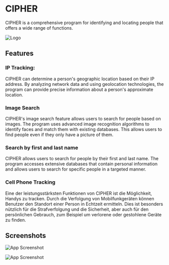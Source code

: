 
# CIPHER

CIPHER is a comprehensive program for identifying and locating people that offers a wide range of functions.


![Logo](https://skynethub.net/CIPHER/cbanner.png)


## Features



### IP Tracking:

CIPHER can determine a person's geographic location based on their IP address. By analyzing network data and using geolocation technologies, the program can provide precise information about a person's approximate location.

### Image Search
CIPHER's image search feature allows users to search for people based on images. The program uses advanced image recognition algorithms to identify faces and match them with existing databases. This allows users to find people even if they only have a picture of them.

### Search by first and last name

CIPHER allows users to search for people by their first and last name. The program accesses extensive databases that contain personal information and allows users to search for specific people in a targeted manner.

### Cell Phone Tracking
Eine der leistungsstärksten Funktionen von CIPHER ist die Möglichkeit, Handys zu tracken. Durch die Verfolgung von Mobilfunkgeräten können Benutzer den Standort einer Person in Echtzeit ermitteln. Dies ist besonders nützlich für die Strafverfolgung und die Sicherheit, aber auch für den persönlichen Gebrauch, zum Beispiel um verlorene oder gestohlene Geräte zu finden.
## Screenshots

![App Screenshot](https://skynethub.net/CIPHER/cipher1.png)

![App Screenshot](https://skynethub.net/CIPHER/cipher2.png)

